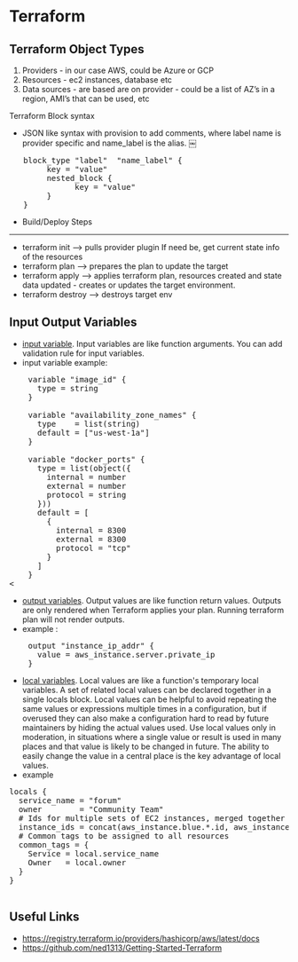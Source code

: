 # Terraform

Terraform Object Types
----------------------
1. Providers - in our case AWS, could be Azure or GCP
2. Resources - ec2 instances, database etc
3. Data sources - are based are on provider - could be a list of AZ’s in a region, AMI’s that can be used, etc


Terraform Block syntax
- JSON like syntax with provision to add comments, where label name is provider specific and name_label is the alias. ￼
<pre>
   block_type "label"  "name_label" {
        key = "value"
        nested_block {
              key = "value"
        }
   }
</pre>

 - Build/Deploy Steps
--------------------
- terraform init —> pulls provider plugin If need be, get current state info of the resources
- terraform plan —> prepares the plan to update the target
- terraform apply —> applies terraform plan, resources created and state data updated - creates or updates the target environment.
- terraform destroy —>  destroys target env

Input Output Variables
----------------------
- [input variable](https://www.terraform.io/language/values/variables). Input variables are like function arguments. You
can add validation rule for input variables.
- input variable example: 
 <pre>
    variable "image_id" {
      type = string
    }
    
    variable "availability_zone_names" {
      type    = list(string)
      default = ["us-west-1a"]
    }
    
    variable "docker_ports" {
      type = list(object({
        internal = number
        external = number
        protocol = string
      }))
      default = [
        {
          internal = 8300
          external = 8300
          protocol = "tcp"
        }
      ]
    }
<</pre>
- [output variables](https://www.terraform.io/language/values/outputs). Output values are like function return values. Outputs are only rendered when Terraform applies your plan. Running terraform plan will not render outputs. 
- example : 
<pre>
    output "instance_ip_addr" {
      value = aws_instance.server.private_ip
    }
</pre>

- [local variables](https://www.terraform.io/language/values/locals). Local values are like a function's temporary local
  variables. A set of related local values can be declared together in a single locals block.
  Local values can be helpful to avoid repeating the same values or expressions multiple times in a configuration, but
  if overused they can also make a configuration hard to read by future maintainers by hiding the actual values used.
  Use local values only in moderation, in situations where a single value or result is used in many places and that
  value is likely to be changed in future. The ability to easily change the value in a central place is the key
  advantage of local values.
- example 
<pre>
locals {
  service_name = "forum"
  owner        = "Community Team"
  # Ids for multiple sets of EC2 instances, merged together
  instance_ids = concat(aws_instance.blue.*.id, aws_instance.green.*.id)
  # Common tags to be assigned to all resources
  common_tags = {
    Service = local.service_name
    Owner   = local.owner
  }
}

</pre>



Useful Links
--------------
- https://registry.terraform.io/providers/hashicorp/aws/latest/docs
- https://github.com/ned1313/Getting-Started-Terraform
